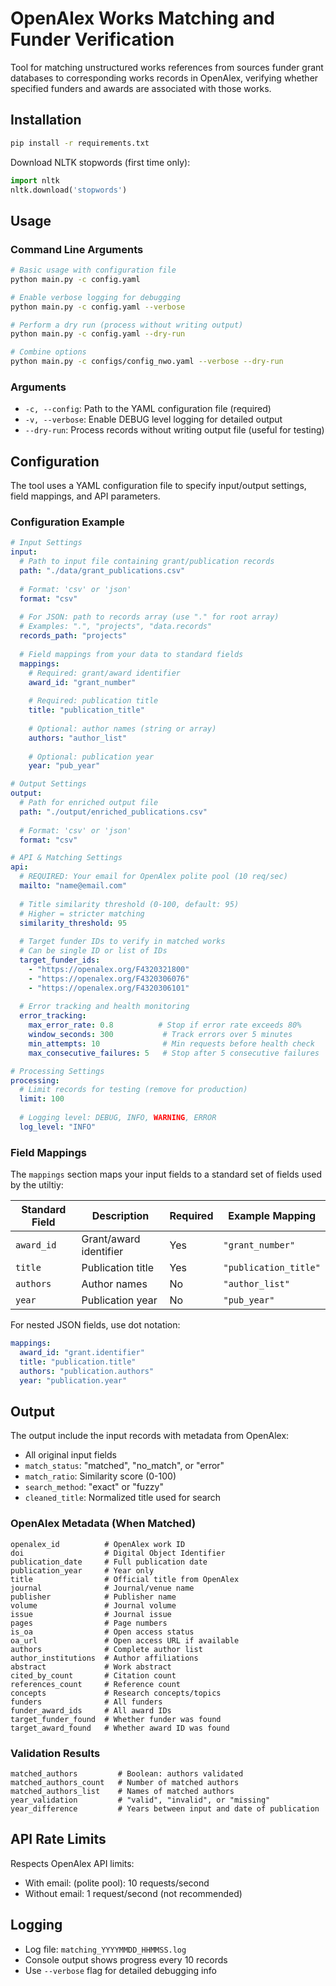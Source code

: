 # OpenAlex Works Matching and Funder Verification

Tool for matching unstructured works references from sources funder grant databases to corresponding works records in OpenAlex, verifying whether specified funders and awards are associated with those works.

## Installation

```bash
pip install -r requirements.txt
```

Download NLTK stopwords (first time only):
```python
import nltk
nltk.download('stopwords')
```

## Usage

### Command Line Arguments

```bash
# Basic usage with configuration file
python main.py -c config.yaml

# Enable verbose logging for debugging
python main.py -c config.yaml --verbose

# Perform a dry run (process without writing output)
python main.py -c config.yaml --dry-run

# Combine options
python main.py -c configs/config_nwo.yaml --verbose --dry-run
```

### Arguments

- `-c, --config`: Path to the YAML configuration file (required)
- `-v, --verbose`: Enable DEBUG level logging for detailed output
- `--dry-run`: Process records without writing output file (useful for testing)

## Configuration

The tool uses a YAML configuration file to specify input/output settings, field mappings, and API parameters.

### Configuration Example

```yaml
# Input Settings
input:
  # Path to input file containing grant/publication records
  path: "./data/grant_publications.csv"
  
  # Format: 'csv' or 'json'
  format: "csv"
  
  # For JSON: path to records array (use "." for root array)
  # Examples: ".", "projects", "data.records"
  records_path: "projects"
  
  # Field mappings from your data to standard fields
  mappings:
    # Required: grant/award identifier
    award_id: "grant_number"
    
    # Required: publication title
    title: "publication_title"
    
    # Optional: author names (string or array)
    authors: "author_list"
    
    # Optional: publication year
    year: "pub_year"

# Output Settings
output:
  # Path for enriched output file
  path: "./output/enriched_publications.csv"
  
  # Format: 'csv' or 'json'
  format: "csv"

# API & Matching Settings
api:
  # REQUIRED: Your email for OpenAlex polite pool (10 req/sec)
  mailto: "name@email.com"
  
  # Title similarity threshold (0-100, default: 95)
  # Higher = stricter matching
  similarity_threshold: 95
  
  # Target funder IDs to verify in matched works
  # Can be single ID or list of IDs
  target_funder_ids:
    - "https://openalex.org/F4320321800"
    - "https://openalex.org/F4320306076"
    - "https://openalex.org/F4320306101"
  
  # Error tracking and health monitoring
  error_tracking:
    max_error_rate: 0.8          # Stop if error rate exceeds 80%
    window_seconds: 300           # Track errors over 5 minutes
    min_attempts: 10              # Min requests before health check
    max_consecutive_failures: 5   # Stop after 5 consecutive failures

# Processing Settings
processing:
  # Limit records for testing (remove for production)
  limit: 100
  
  # Logging level: DEBUG, INFO, WARNING, ERROR
  log_level: "INFO"
```


### Field Mappings

The `mappings` section maps your input fields to a standard set of fields used by the utiltiy:

| Standard Field | Description | Required | Example Mapping |
|---------------|-------------|----------|-----------------|
| `award_id` | Grant/award identifier | Yes | `"grant_number"` |
| `title` | Publication title | Yes | `"publication_title"` |
| `authors` | Author names | No | `"author_list"` |
| `year` | Publication year | No | `"pub_year"` |

For nested JSON fields, use dot notation:
```yaml
mappings:
  award_id: "grant.identifier"
  title: "publication.title"
  authors: "publication.authors"
  year: "publication.year"
```

## Output

The output include the input records with metadata from OpenAlex:

- All original input fields
- `match_status`: "matched", "no_match", or "error"
- `match_ratio`: Similarity score (0-100)
- `search_method`: "exact" or "fuzzy"
- `cleaned_title`: Normalized title used for search

### OpenAlex Metadata (When Matched)
```csv
openalex_id          # OpenAlex work ID
doi                  # Digital Object Identifier
publication_date     # Full publication date
publication_year     # Year only
title                # Official title from OpenAlex
journal              # Journal/venue name
publisher            # Publisher name
volume               # Journal volume
issue                # Journal issue
pages                # Page numbers
is_oa                # Open access status
oa_url               # Open access URL if available
authors              # Complete author list
author_institutions  # Author affiliations
abstract             # Work abstract
cited_by_count       # Citation count
references_count     # Reference count
concepts             # Research concepts/topics
funders              # All funders
funder_award_ids     # All award IDs
target_funder_found  # Whether funder was found
target_award_found   # Whether award ID was found
```

### Validation Results
```csv
matched_authors         # Boolean: authors validated
matched_authors_count   # Number of matched authors
matched_authors_list    # Names of matched authors
year_validation         # "valid", "invalid", or "missing"
year_difference         # Years between input and date of publication
```

## API Rate Limits

Respects OpenAlex API limits:
- With email: (polite pool): 10 requests/second
- Without email: 1 request/second (not recommended)

## Logging
- Log file: `matching_YYYYMMDD_HHMMSS.log`
- Console output shows progress every 10 records
- Use `--verbose` flag for detailed debugging info